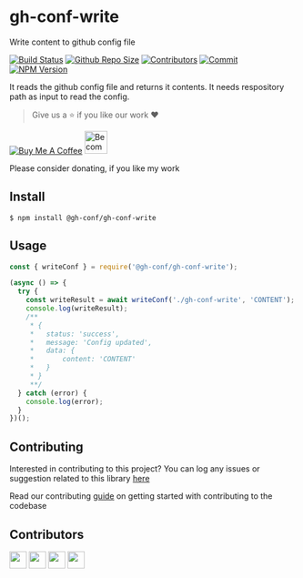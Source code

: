# gh-conf-write

Write content to github config file

[![Build Status](https://travis-ci.com/gh-conf/gh-conf-write.svg?branch=master)](https://travis-ci.com/gh-conf/gh-conf-write)
[![Github Repo Size](https://img.shields.io/github/repo-size/gh-conf/gh-conf-write.svg)](https://github.com/gh-conf/gh-conf-write)
[![Contributors](https://img.shields.io/github/contributors/gh-conf/gh-conf-write.svg)](https://github.com/gh-conf/gh-conf-write/graphs/contributors)
[![Commit](https://img.shields.io/github/last-commit/gh-conf/gh-conf-write.svg)](https://github.com/gh-conf/gh-conf-write/commits/master)
[![NPM Version](https://img.shields.io/npm/v/@gh-conf/gh-conf-write.svg)](https://www.npmjs.com/package/@gh-conf/gh-conf-write)

It reads the github config file and returns it contents.
It needs respository path as input to read the config.

> Give us a :star: if you like our work :heart:

<a href="https://www.buymeacoffee.com/gh-conf" target="_blank"><img src="https://www.buymeacoffee.com/assets/img/custom_images/orange_img.png" alt="Buy Me A Coffee" style="height: auto !important;width: auto !important;" ></a>
<a href="https://www.patreon.com/bePatron?u=15454240" target="_blank"><img src="https://c5.patreon.com/external/logo/become_a_patron_button.png" alt="Become a Patron!" height="40"></a>

Please consider donating, if you like my work


## Install

```
$ npm install @gh-conf/gh-conf-write
```


## Usage

```javascript
const { writeConf } = require('@gh-conf/gh-conf-write');

(async () => {
  try {
    const writeResult = await writeConf('./gh-conf-write', 'CONTENT');
    console.log(writeResult);
    /**
     * {
     *   status: 'success',
     *   message: 'Config updated',
     *   data: {
     *       content: 'CONTENT'
     *   }
     * }
     **/
  } catch (error) {
    console.log(error);
  }
})();

```


## Contributing

Interested in contributing to this project?
You can log any issues or suggestion related to this library [here](https://github.com/gh-conf/gh-conf-write/issues/new)

Read our contributing [guide](CONTRIBUTING.md) on getting started with contributing to the codebase


## Contributors

<a href="https://github.com/arshadkazmi42"><img src="https://github.com/arshadkazmi42.png" width="30" /></a>  <a href="https://github.com/justingolden21"><img src="https://github.com/justingolden21.png" width="30" /></a>  <a href="https://github.com/bojanadjordjevic"><img src="https://github.com/bojanadjordjevic.png" width="30" /></a>  <a href="https://github.com/myles-painter"><img src="https://github.com/myles-painter.png" width="30" /></a>

